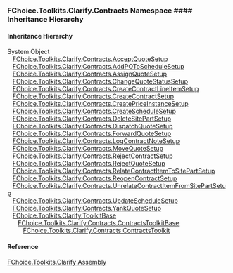 ﻿### FChoice.Toolkits.Clarify.Contracts Namespace #### Inheritance Hierarchy

#### Inheritance Hierarchy

System.Object  
   [FChoice.Toolkits.Clarify.Contracts.AcceptQuoteSetup](FChoice.Toolkits.Clarify~FChoice.Toolkits.Clarify.Contracts.AcceptQuoteSetup.md)  
   [FChoice.Toolkits.Clarify.Contracts.AddPOToScheduleSetup](FChoice.Toolkits.Clarify~FChoice.Toolkits.Clarify.Contracts.AddPOToScheduleSetup.md)  
   [FChoice.Toolkits.Clarify.Contracts.AssignQuoteSetup](FChoice.Toolkits.Clarify~FChoice.Toolkits.Clarify.Contracts.AssignQuoteSetup.md)  
   [FChoice.Toolkits.Clarify.Contracts.ChangeQuoteStatusSetup](FChoice.Toolkits.Clarify~FChoice.Toolkits.Clarify.Contracts.ChangeQuoteStatusSetup.md)  
   [FChoice.Toolkits.Clarify.Contracts.CreateContractLineItemSetup](FChoice.Toolkits.Clarify~FChoice.Toolkits.Clarify.Contracts.CreateContractLineItemSetup.md)  
   [FChoice.Toolkits.Clarify.Contracts.CreateContractSetup](FChoice.Toolkits.Clarify~FChoice.Toolkits.Clarify.Contracts.CreateContractSetup.md)  
   [FChoice.Toolkits.Clarify.Contracts.CreatePriceInstanceSetup](FChoice.Toolkits.Clarify~FChoice.Toolkits.Clarify.Contracts.CreatePriceInstanceSetup.md)  
   [FChoice.Toolkits.Clarify.Contracts.CreateScheduleSetup](FChoice.Toolkits.Clarify~FChoice.Toolkits.Clarify.Contracts.CreateScheduleSetup.md)  
   [FChoice.Toolkits.Clarify.Contracts.DeleteSitePartSetup](FChoice.Toolkits.Clarify~FChoice.Toolkits.Clarify.Contracts.DeleteSitePartSetup.md)  
   [FChoice.Toolkits.Clarify.Contracts.DispatchQuoteSetup](FChoice.Toolkits.Clarify~FChoice.Toolkits.Clarify.Contracts.DispatchQuoteSetup.md)  
   [FChoice.Toolkits.Clarify.Contracts.ForwardQuoteSetup](FChoice.Toolkits.Clarify~FChoice.Toolkits.Clarify.Contracts.ForwardQuoteSetup.md)  
   [FChoice.Toolkits.Clarify.Contracts.LogContractNoteSetup](FChoice.Toolkits.Clarify~FChoice.Toolkits.Clarify.Contracts.LogContractNoteSetup.md)  
   [FChoice.Toolkits.Clarify.Contracts.MoveQuoteSetup](FChoice.Toolkits.Clarify~FChoice.Toolkits.Clarify.Contracts.MoveQuoteSetup.md)  
   [FChoice.Toolkits.Clarify.Contracts.RejectContractSetup](FChoice.Toolkits.Clarify~FChoice.Toolkits.Clarify.Contracts.RejectContractSetup.md)  
   [FChoice.Toolkits.Clarify.Contracts.RejectQuoteSetup](FChoice.Toolkits.Clarify~FChoice.Toolkits.Clarify.Contracts.RejectQuoteSetup.md)  
   [FChoice.Toolkits.Clarify.Contracts.RelateContractItemToSitePartSetup](FChoice.Toolkits.Clarify~FChoice.Toolkits.Clarify.Contracts.RelateContractItemToSitePartSetup.md)  
   [FChoice.Toolkits.Clarify.Contracts.ReopenContractSetup](FChoice.Toolkits.Clarify~FChoice.Toolkits.Clarify.Contracts.ReopenContractSetup.md)  
   [FChoice.Toolkits.Clarify.Contracts.UnrelateContractItemFromSitePartSetup](FChoice.Toolkits.Clarify~FChoice.Toolkits.Clarify.Contracts.UnrelateContractItemFromSitePartSetup.md)  
   [FChoice.Toolkits.Clarify.Contracts.UpdateScheduleSetup](FChoice.Toolkits.Clarify~FChoice.Toolkits.Clarify.Contracts.UpdateScheduleSetup.md)  
   [FChoice.Toolkits.Clarify.Contracts.YankQuoteSetup](FChoice.Toolkits.Clarify~FChoice.Toolkits.Clarify.Contracts.YankQuoteSetup.md)  
   [FChoice.Toolkits.Clarify.ToolkitBase](FChoice.Toolkits.Clarify~FChoice.Toolkits.Clarify.ToolkitBase.md)  
      [FChoice.Toolkits.Clarify.Contracts.ContractsToolkitBase](FChoice.Toolkits.Clarify~FChoice.Toolkits.Clarify.Contracts.ContractsToolkitBase.md)  
         [FChoice.Toolkits.Clarify.Contracts.ContractsToolkit](FChoice.Toolkits.Clarify~FChoice.Toolkits.Clarify.Contracts.ContractsToolkit.md)  



#### Reference

[FChoice.Toolkits.Clarify Assembly](FChoice.Toolkits.Clarify.md)